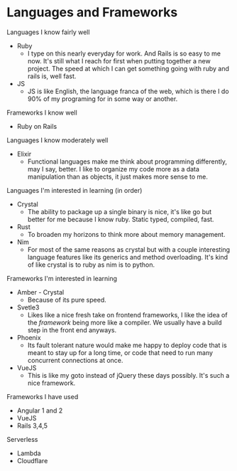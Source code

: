 # Languages and Frameworks

Languages I know fairly well
* Ruby
  * I type on this nearly everyday for work. And Rails is so easy to me now. It's still what I reach for first when putting together a new project. The speed at which I can get something going with ruby and rails is, well fast.
* JS
  * JS is like English, the language franca of the web, which is there I do 90% of my programing for in some way or another.

Frameworks I know well
* Ruby on Rails

Languages I know moderately well
* Elixir
  * Functional languages make me think about programming differently, may I say, better. I like to organize my code more as a data manipulation than as objects, it just makes more sense to me.

Languages I'm interested in learning (in order)
* Crystal
  * The ability to package up a single binary is nice, it's like go but better for me because I know ruby. Static typed, compiled, fast.
* Rust
  * To broaden my horizons to think more about memory management.
* Nim
  * For most of the same reasons as crystal but with a couple interesting language features like its generics and method overloading. It's kind of like crystal is to ruby as nim is to python.

Frameworks I'm interested in learning
* Amber - Crystal
  * Because of its pure speed.
* Svetle3
  * Likes like a nice fresh take on frontend frameworks, I like the idea of the _framework_ being more like a compiler. We usually have a build step in the front end anyways.
* Phoenix
  * Its fault tolerant nature would make me happy to deploy code that is meant to stay up for a long time, or code that need to run many concurrent connections at once.
* VueJS
  * This is like my goto instead of jQuery these days possibly. It's such a nice framework.

Frameworks I have used
* Angular 1 and 2
* VueJS
* Rails 3,4,5

Serverless
- Lambda
- Cloudflare